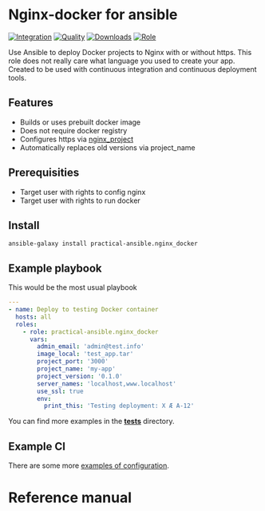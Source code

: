 # Nginx-docker for ansible

[![Integration](https://github.com/practical-ansible/nginx-docker/workflows/CI/badge.svg)](https://github.com/practical-ansible/nginx-docker/actions)
[![Quality](https://img.shields.io/ansible/quality/48591.svg)](https://galaxy.ansible.com/practical-ansible/nginx_docker)
[![Downloads](https://img.shields.io/ansible/role/d/48591.svg)](https://galaxy.ansible.com/practical-ansible/nginx_docker)
[![Role](https://img.shields.io/ansible/role/48591)](https://galaxy.ansible.com/practical-ansible/nginx_docker)

Use Ansible to deploy Docker projects to Nginx with or without https. This role does not really care what language you used to create your app. Created to be used with continuous integration and continuous deployment tools.

## Features

* Builds or uses prebuilt docker image
* Does not require docker registry
* Configures https via [nginx_project](https://github.com/practical-ansible/nginx-project)
* Automatically replaces old versions via project_name

## Prerequisities

* Target user with rights to config nginx
* Target user with rights to run docker

## Install

```shell
ansible-galaxy install practical-ansible.nginx_docker
```

## Example playbook

This would be the most usual playbook

```yaml
---
- name: Deploy to testing Docker container
  hosts: all
  roles:
    - role: practical-ansible.nginx_docker
      vars:
        admin_email: 'admin@test.info'
        image_local: 'test_app.tar'
        project_port: '3000'
        project_name: 'my-app'
        project_version: '0.1.0'
        server_names: 'localhost,www.localhost'
        use_ssl: true
        env:
          print_this: 'Testing deployment: X Æ A-12'
```

You can find more examples in the [__tests__](https://github.com/practical-ansible/nginx-docker/tree/master/__tests__) directory.

## Example CI

There are some more [examples of configuration](./examples).

# Reference manual

